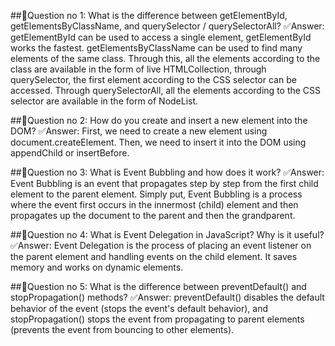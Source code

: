 ##📌Question no 1:  What is the difference between getElementById, getElementsByClassName, and querySelector / querySelectorAll?
✅Answer: getElementById can be used to access a single element, getElementById works the fastest. getElementsByClassName can be used to find many elements of the same class. Through this, all the elements according to the class are available in the form of live HTMLCollection, through querySelector, the first element according to the CSS selector can be accessed. Through querySelectorAll, all the elements according to the CSS selector are available in the form of NodeList.


##📌Question no 2: How do you create and insert a new element into the DOM?
✅Answer: First, we need to create a new element using document.createElement. Then, we need to insert it into the DOM using appendChild or insertBefore.



##📌Question no 3: What is Event Bubbling and how does it work?
✅Answer: Event Bubbling is an event that propagates step by step from the first child element to the parent element. Simply put, Event Bubbling is a process where the event first occurs in the innermost (child) element and then propagates up the document to the parent and then the grandparent.


##📌Question no 4: What is Event Delegation in JavaScript? Why is it useful?
✅Answer: Event Delegation is the process of placing an event listener on the parent element and handling events on the child element. It saves memory and works on dynamic elements.


##📌Question no 5: What is the difference between preventDefault() and stopPropagation() methods?
✅Answer: preventDefault() disables the default behavior of the event (stops the event's default behavior), and stopPropagation() stops the event from propagating to parent elements (prevents the event from bouncing to other elements).
